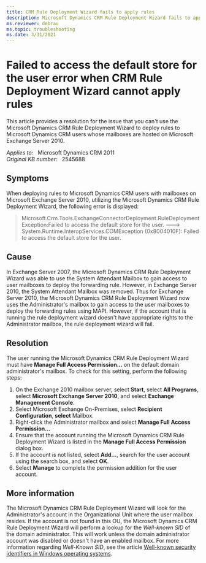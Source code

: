 ```yaml
---
title: CRM Rule Deployment Wizard fails to apply rules
description: Microsoft Dynamics CRM Rule Deployment Wizard fails to apply rules to Microsoft Dynamics CRM users with mailboxes hosted on Microsoft Exchange Server 2010. Provides a resolution.
ms.reviewer: debrau
ms.topic: troubleshooting
ms.date: 3/31/2021
---
```

# Failed to access the default store for the user error when CRM Rule Deployment Wizard cannot apply rules

This article provides a resolution for the issue that you can't use the Microsoft Dynamics CRM Rule Deployment Wizard to deploy rules to Microsoft Dynamics CRM users whose mailboxes are hosted on Microsoft Exchange Server 2010.

_Applies to:_ &nbsp; Microsoft Dynamics CRM 2011  
_Original KB number:_ &nbsp; 2545688

## Symptoms

When deploying rules to Microsoft Dynamics CRM users with mailboxes on Microsoft Exchange Server 2010, utilizing the Microsoft Dynamics CRM Rule Deployment Wizard, the following error is displayed:

> Microsoft.Crm.Tools.ExchangeConnectorDeployment.RuleDeploymentException:Failed to access the default store for the user. ---> System.Runtime.InteropServices.COMException (0x8004010F): Failed to access the default store for the user.

## Cause

In Exchange Server 2007, the Microsoft Dynamics CRM Rule Deployment Wizard was able to use the System Attendant Mailbox to gain access to user mailboxes to deploy the forwarding rule. However, in Exchange Server 2010, the System Attendant Mailbox was removed. Thus for Exchange Server 2010, the Microsoft Dynamics CRM Rule Deployment Wizard now uses the Administrator's mailbox to gain access to the user mailboxes to deploy the forwarding rules using MAPI. However, if the account that is running the rule deployment wizard doesn't have appropriate rights to the Administrator mailbox, the rule deployment wizard will fail.

## Resolution

The user running the Microsoft Dynamics CRM Rule Deployment Wizard must have **Manage Full Access Permission...** on the default domain administrator's mailbox. To check for this setting, perform the following steps:

1. On the Exchange 2010 mailbox server, select **Start**, select **All Programs**, select **Microsoft Exchange Server 2010**, and select **Exchange Management Console**.
2. Select Microsoft Exchange On-Premises, select **Recipient Configuration**, **select** Mailbox.
3. Right-click the Administrator mailbox and select **Manage Full Access Permission...**
4. Ensure that the account running the Microsoft Dynamics CRM Rule Deployment Wizard is listed in the **Manage Full Access Permission** dialog box.
5. If the account is not listed, select **Add...**, search for the user account using the search box, and select **OK**.
6. Select **Manage** to complete the permission addition for the user account.

## More information

The Microsoft Dynamics CRM Rule Deployment Wizard will look for the Administrator's account in the Organizational Unit where the user mailbox resides. If the account is not found in this OU, the Microsoft Dynamics CRM Rule Deployment Wizard will perform a lookup for the *Well-known SID* of the domain administrator. This will work unless the domain administrator account was disabled or doesn't have an enabled mailbox. For more information regarding *Well-Known SID*, see the article [Well-known security identifiers in Windows operating systems](/troubleshoot/windows-server/identity/security-identifiers-in-windows).
